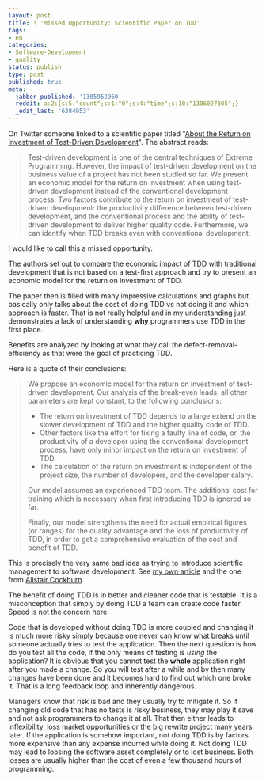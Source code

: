 ```yaml
---
layout: post
title: ! 'Missed Opportunity: Scientific Paper on TDD'
tags:
- en
categories:
- Software-Development
- quality
status: publish
type: post
published: true
meta:
  jabber_published: '1305952960'
  reddit: a:2:{s:5:"count";s:1:"0";s:4:"time";s:10:"1306027305";}
  _edit_last: '6384953'
---
```

On Twitter someone linked to a scientific paper titled "<a href="http://www.ipd.uka.de/mitarbeiter/muellerm/publications/edser03.pdf">About the Return on Investment of Test-Driven Development</a>". The abstract reads:

<blockquote>
Test-driven development is one of the central techniques of Extreme Programming. However, the impact of test-driven development on the business value of a project has not been studied so far. We present an economic model for the return on investment when using test-driven development instead of the conventional development process. Two factors contribute to the return on investment of test-driven development: the productivity difference between test-driven development, and the conventional process and the ability of test-driven development to deliver higher quality code. Furthermore, we can identify when TDD breaks even with conventional development.
</blockquote>

I would like to call this a missed opportunity.

The authors set out to compare the economic impact of TDD with traditional development that is not based on a test-first approach and try to present an economic model for the return on investment of TDD.

The paper then is filled with many impressive calculations and graphs but basically only talks about the cost of doing TDD vs not doing it and which approach is faster. That is not really helpful and in my understanding just demonstrates a lack of understanding <strong>why</strong> programmers use TDD in the first place.

Benefits are analyzed by looking at what they call the defect-removal-efficiency as that were the goal of practicing TDD.

Here is a quote of their conclusions:

<blockquote>
We propose an economic model for the return on investment of test-driven development. Our analysis of the break-even leads, all other parameters are kept constant, to the following conclusions:

<ul>
<li>The return on investment of TDD depends to a large extend on the slower development of TDD and the higher quality code of TDD.</li>
<li>Other factors like the effort for fixing a faulty line of code, or, the productivity of a developer using the conventional development process, have only minor impact on the return on investment of TDD.</li>
<li>The calculation of the return on investment is independent of the project size, the number of developers, and the developer salary.</li>
</ul>

Our model assumes an experienced TDD team. The additional cost for training which is necessary when first introducing TDD is ignored so far.

Finally, our model strengthens the need for actual empirical figures (or ranges) for the quality advantage and the loss of productivity of TDD, in order to get a comprehensive evaluation of the cost and benefit of TDD.
</blockquote>

This is precisely the very same bad idea as trying to introduce scientific management to software development. See <a href="http://blog.stephan-schwab.com/2011/05/20/pseudo-scientific-management-kills-innovation-and-creativity/">my own article</a> and the one from <a href="http://alistair.cockburn.us/Taylorism+strikes+software+development">Alistair Cockburn</a>.

The benefit of doing TDD is in better and cleaner code that is testable. It is a misconception that simply by doing TDD a team can create code faster. Speed is not the concern here.

Code that is developed without doing TDD is more coupled and changing it is much more risky simply because one never can know what breaks until someone actually tries to test the application. Then the next question is how do you test all the code, if the only means of testing is <em>using</em> the application? It is obvious that you cannot test the <strong>whole</strong> application right after you made a change. So you will test after a while and by then many changes have been done and it becomes hard to find out which one broke it. That is a long feedback loop and inherently dangerous.

Managers know that risk is bad and they usually try to mitigate it. So if changing old code that has no tests is risky business, they may play it save and not ask programmers to change it at all. That then either leads to inflexibility, loss market opportunities or the big rewrite project many years later. If the application is somehow important, not doing TDD is by factors more expensive than any expense incurred while doing it. Not doing TDD may lead to loosing the software asset completely or to lost business. Both losses are usually higher than the cost of even a few thousand hours of programming.

